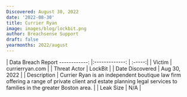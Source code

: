 ```yaml
---
Discovered: August 30, 2022
date: '2022-08-30'
title: Currier Ryan
image: images/blog/lockbit.png
author: Breachsense Support
draft: false
yearmonths: 2022/august
---
```



| Data Breach Report
------------:     |:-------------:    | :-----:|
| Victim      | currierryan.com      | 
| Threat Actor      | LockBit      | 
| Date Discovered      | Aug 30, 2022      | 
| Description      | Currier Ryan is an independent boutique law firm offering a range of private client and estate planning legal services to families in the greater Boston area.      | 
| Leak Size      | N/A      | 


